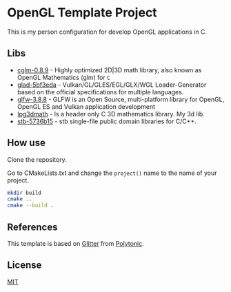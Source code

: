 # OpenGL Template Project

This is my person configuration for develop OpenGL applications in C.

## Libs

- [cglm-0.8.9](https://github.com/recp/cglm) - Highly optimized 2D|3D math library, also known as OpenGL Mathematics (glm) for `C`
- [glad-5bf3eda](https://github.com/Dav1dde/glad/tree/c) - Vulkan/GL/GLES/EGL/GLX/WGL Loader-Generator based on the official specifications for multiple languages.
- [glfw-3.8.8](https://github.com/glfw/glfw) - GLFW is an Open Source, multi-platform library for OpenGL, OpenGL ES and Vulkan application development
- [lpg3dmath](https://github.com/lpg2709/lpg3dmath) - Is a header only C 3D mathematics library. My 3d lib.
- [stb-5736b15](https://github.com/nothings/stb) - stb single-file public domain libraries for C/C++.

## How use

Clone the repository. 

Go to CMakeLists.txt and change the `project()` name to the name of your project.

```sh
mkdir build
cmake ..
cmake --build .
```

## References

This template is based on [Glitter](https://github.com/Polytonic/Glitter) from [Polytonic](https://github.com/Polytonic).

## License

[MIT](LICENSE)